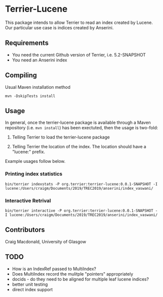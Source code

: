 
# Terrier-Lucene

This package intends to allow Terrier to read an index created by Lucene. Our particular use case is indices created by Anserini.

## Requirements

- You need the current Github version of Terrier, i.e. 5.2-SNAPSHOT
- You need an Anserini index

## Compiling

Usual Maven installation method
```
mvn -DskipTests install
```

## Usage

In general, once the terrier-lucene package is available through a Maven repository (i.e. `mvn install`) has been exectuted, then the usage is two-fold:
1. Telling Terrier to load the terrier-lucene package

2. Telling Terrier the location of the index. The location should have a "lucene:" prefix.

Example usages follow below.

### Printing index statistics
```
bin/terrier indexstats -P org.terrier:terrier-lucene:0.0.1-SNAPSHOT -I lucene:/Users/craigm/Documents/2019/TREC2019/anserini/index_vaswani/
```

### Interactive Retrival
```
bin/terrier interactive -P org.terrier:terrier-lucene:0.0.1-SNAPSHOT -I lucene:/Users/craigm/Documents/2019/TREC2019/anserini/index_vaswani/
```


## Contributors

Craig Macdonald, University of Glasgow

## TODO

- How is an IndexRef passed to MultiIndex?
- Does MultiIndex record the mulitple "pointers" appropriately
- docids - do they need to be aligned for multiple leaf lucene indices?
- better unit testing
- direct index support
